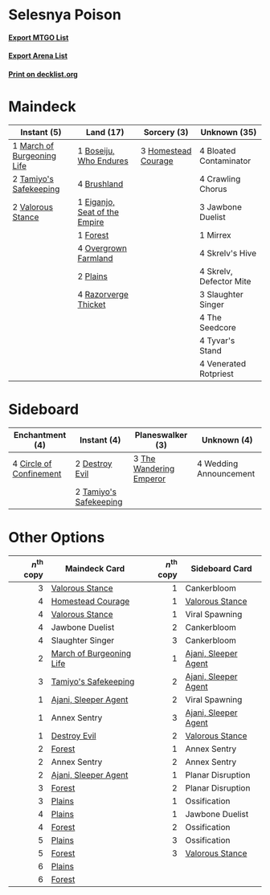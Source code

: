 # Selesnya Poison

#### [Export MTGO List](../collection/Selesnya%20Poison/Selesnya%20Poison.txt)
#### [Export Arena List](../collection/Selesnya%20Poison/Selesnya%20Poison_arena.txt)
#### [Print on decklist.org](http://decklist.org/?deckmain=4%09Bloated%20Contaminator%0A1%09Boseiju,%20Who%20Endures%0A4%09Brushland%0A4%09Crawling%20Chorus%0A1%09Eiganjo,%20Seat%20of%20the%20Empire%0A1%09Forest%0A3%09Homestead%20Courage%0A3%09Jawbone%20Duelist%0A1%09March%20of%20Burgeoning%20Life%0A1%09Mirrex%0A4%09Overgrown%20Farmland%0A2%09Plains%0A4%09Razorverge%20Thicket%0A4%09Skrelv's%20Hive%0A4%09Skrelv,%20Defector%20Mite%0A3%09Slaughter%20Singer%0A2%09Tamiyo's%20Safekeeping%0A4%09The%20Seedcore%0A4%09Tyvar's%20Stand%0A2%09Valorous%20Stance%0A4%09Venerated%20Rotpriest&deckside=4%09Circle%20of%20Confinement%0A2%09Destroy%20Evil%0A2%09Tamiyo's%20Safekeeping%0A3%09The%20Wandering%20Emperor%0A4%09Wedding%20Announcement)
# Maindeck

|                                             Instant (5)                                             |                                               Land (17)                                                |                                         Sorcery (3)                                          |     Unknown (35)      |
|-----------------------------------------------------------------------------------------------------|--------------------------------------------------------------------------------------------------------|----------------------------------------------------------------------------------------------|-----------------------|
|1 [March of Burgeoning Life](http://gatherer.wizards.com/Pages/Card/Details.aspx?multiverseid=548510)|1 [Boseiju, Who Endures](http://gatherer.wizards.com/Pages/Card/Details.aspx?multiverseid=548579)       |3 [Homestead Courage](http://gatherer.wizards.com/Pages/Card/Details.aspx?multiverseid=534780)|4 Bloated Contaminator |
|2 [Tamiyo's Safekeeping](http://gatherer.wizards.com/Pages/Card/Details.aspx?multiverseid=548521)    |4 [Brushland](http://gatherer.wizards.com/Pages/Card/Details.aspx?multiverseid=129496)                  |                                                                                              |4 Crawling Chorus      |
|2 [Valorous Stance](http://gatherer.wizards.com/Pages/Card/Details.aspx?multiverseid=391950)         |1 [Eiganjo, Seat of the Empire](http://gatherer.wizards.com/Pages/Card/Details.aspx?multiverseid=548581)|                                                                                              |3 Jawbone Duelist      |
|                                                                                                     |1 [Forest](http://gatherer.wizards.com/Pages/Card/Details.aspx?multiverseid=439860)                     |                                                                                              |1 Mirrex               |
|                                                                                                     |4 [Overgrown Farmland](http://gatherer.wizards.com/Pages/Card/Details.aspx?multiverseid=535064)         |                                                                                              |4 Skrelv's Hive        |
|                                                                                                     |2 [Plains](http://gatherer.wizards.com/Pages/Card/Details.aspx?multiverseid=439856)                     |                                                                                              |4 Skrelv, Defector Mite|
|                                                                                                     |4 [Razorverge Thicket](http://gatherer.wizards.com/Pages/Card/Details.aspx?multiverseid=209407)         |                                                                                              |3 Slaughter Singer     |
|                                                                                                     |                                                                                                        |                                                                                              |4 The Seedcore         |
|                                                                                                     |                                                                                                        |                                                                                              |4 Tyvar's Stand        |
|                                                                                                     |                                                                                                        |                                                                                              |4 Venerated Rotpriest  |


# Sideboard

|                                         Enchantment (4)                                          |                                           Instant (4)                                           |                                         Planeswalker (3)                                         |     Unknown (4)      |
|--------------------------------------------------------------------------------------------------|-------------------------------------------------------------------------------------------------|--------------------------------------------------------------------------------------------------|----------------------|
|4 [Circle of Confinement](http://gatherer.wizards.com/Pages/Card/Details.aspx?multiverseid=540834)|2 [Destroy Evil](http://gatherer.wizards.com/Pages/Card/Details.aspx?multiverseid=574497)        |3 [The Wandering Emperor](http://gatherer.wizards.com/Pages/Card/Details.aspx?multiverseid=548337)|4 Wedding Announcement|
|                                                                                                  |2 [Tamiyo's Safekeeping](http://gatherer.wizards.com/Pages/Card/Details.aspx?multiverseid=548521)|                                                                                                  |                      |


# Other Options

|*n*<sup>th</sup> copy|                                           Maindeck Card                                           |*n*<sup>th</sup> copy|                                        Sideboard Card                                         |
|--------------------:|---------------------------------------------------------------------------------------------------|--------------------:|-----------------------------------------------------------------------------------------------|
|                    3|[Valorous Stance](http://gatherer.wizards.com/Pages/Card/Details.aspx?multiverseid=391950)         |                    1|Cankerbloom                                                                                    |
|                    4|[Homestead Courage](http://gatherer.wizards.com/Pages/Card/Details.aspx?multiverseid=534780)       |                    1|[Valorous Stance](http://gatherer.wizards.com/Pages/Card/Details.aspx?multiverseid=391950)     |
|                    4|[Valorous Stance](http://gatherer.wizards.com/Pages/Card/Details.aspx?multiverseid=391950)         |                    1|Viral Spawning                                                                                 |
|                    4|Jawbone Duelist                                                                                    |                    2|Cankerbloom                                                                                    |
|                    4|Slaughter Singer                                                                                   |                    3|Cankerbloom                                                                                    |
|                    2|[March of Burgeoning Life](http://gatherer.wizards.com/Pages/Card/Details.aspx?multiverseid=548510)|                    1|[Ajani, Sleeper Agent](http://gatherer.wizards.com/Pages/Card/Details.aspx?multiverseid=574672)|
|                    3|[Tamiyo's Safekeeping](http://gatherer.wizards.com/Pages/Card/Details.aspx?multiverseid=548521)    |                    2|[Ajani, Sleeper Agent](http://gatherer.wizards.com/Pages/Card/Details.aspx?multiverseid=574672)|
|                    1|[Ajani, Sleeper Agent](http://gatherer.wizards.com/Pages/Card/Details.aspx?multiverseid=574672)    |                    2|Viral Spawning                                                                                 |
|                    1|Annex Sentry                                                                                       |                    3|[Ajani, Sleeper Agent](http://gatherer.wizards.com/Pages/Card/Details.aspx?multiverseid=574672)|
|                    1|[Destroy Evil](http://gatherer.wizards.com/Pages/Card/Details.aspx?multiverseid=574497)            |                    2|[Valorous Stance](http://gatherer.wizards.com/Pages/Card/Details.aspx?multiverseid=391950)     |
|                    2|[Forest](http://gatherer.wizards.com/Pages/Card/Details.aspx?multiverseid=439860)                  |                    1|Annex Sentry                                                                                   |
|                    2|Annex Sentry                                                                                       |                    2|Annex Sentry                                                                                   |
|                    2|[Ajani, Sleeper Agent](http://gatherer.wizards.com/Pages/Card/Details.aspx?multiverseid=574672)    |                    1|Planar Disruption                                                                              |
|                    3|[Forest](http://gatherer.wizards.com/Pages/Card/Details.aspx?multiverseid=439860)                  |                    2|Planar Disruption                                                                              |
|                    3|[Plains](http://gatherer.wizards.com/Pages/Card/Details.aspx?multiverseid=439856)                  |                    1|Ossification                                                                                   |
|                    4|[Plains](http://gatherer.wizards.com/Pages/Card/Details.aspx?multiverseid=439856)                  |                    1|Jawbone Duelist                                                                                |
|                    4|[Forest](http://gatherer.wizards.com/Pages/Card/Details.aspx?multiverseid=439860)                  |                    2|Ossification                                                                                   |
|                    5|[Plains](http://gatherer.wizards.com/Pages/Card/Details.aspx?multiverseid=439856)                  |                    3|Ossification                                                                                   |
|                    5|[Forest](http://gatherer.wizards.com/Pages/Card/Details.aspx?multiverseid=439860)                  |                    3|[Valorous Stance](http://gatherer.wizards.com/Pages/Card/Details.aspx?multiverseid=391950)     |
|                    6|[Plains](http://gatherer.wizards.com/Pages/Card/Details.aspx?multiverseid=439856)                  |                     |                                                                                               |
|                    6|[Forest](http://gatherer.wizards.com/Pages/Card/Details.aspx?multiverseid=439860)                  |                     |                                                                                               |

